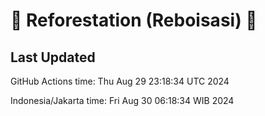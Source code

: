 
# 🌳 Reforestation (Reboisasi) 🌲

## Last Updated

GitHub Actions time: Thu Aug 29 23:18:34 UTC 2024

Indonesia/Jakarta time: Fri Aug 30 06:18:34 WIB 2024

